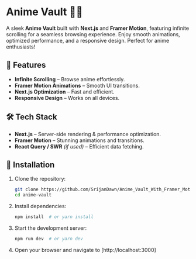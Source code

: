 # Anime Vault 🎥✨  

A sleek **Anime Vault** built with **Next.js** and **Framer Motion**, featuring infinite scrolling for a seamless browsing experience. Enjoy smooth animations, optimized performance, and a responsive design. Perfect for anime enthusiasts!  

## 🚀 Features  
- **Infinite Scrolling** – Browse anime effortlessly.  
- **Framer Motion Animations** – Smooth UI transitions.  
- **Next.js Optimization** – Fast and efficient.  
- **Responsive Design** – Works on all devices.  

## 🛠 Tech Stack  
- **Next.js** – Server-side rendering & performance optimization.  
- **Framer Motion** – Stunning animations and transitions.  
- **React Query / SWR** *(if used)* – Efficient data fetching.  

## 🔧 Installation  

1. Clone the repository:  
   ```bash
   git clone https://github.com/SrijanDawn/Anime_Vault_With_Framer_Motion.git
   cd anime-vault
   ```
2. Install dependencies:
	```bash
	npm install  # or yarn install
	```
3. Start the development server:
	```bash
	npm run dev  # or yarn dev
	```
4. Open your browser and navigate to [http://localhost:3000]